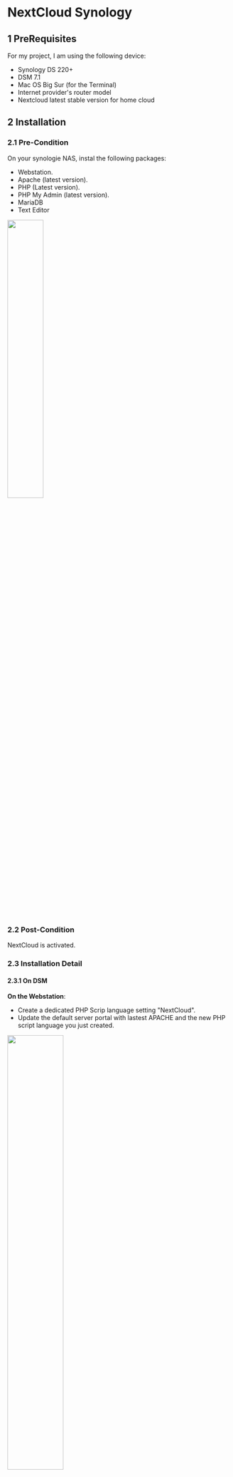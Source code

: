 # NextCloud Synology
## 1 PreRequisites

For my project, I am using the following device: 

- Synology DS 220+
- DSM 7.1
- Mac OS Big Sur (for the Terminal)
- Internet provider's router model
- Nextcloud latest stable version for home cloud

## 2 Installation
### 2.1 Pre-Condition
On your synologie NAS, instal the following packages:
- Webstation.
- Apache (latest version).
- PHP (Latest version).
- PHP My Admin (latest version). 
- MariaDB
- Text Editor
<img src="https://user-images.githubusercontent.com/75790837/142227035-e64ad85c-b564-4fc1-adc1-44ab404e54b2.png" width=40% height=40%>

### 2.2 Post-Condition
NextCloud is activated.

### 2.3 Installation Detail
#### 2.3.1 On DSM

**On the Webstation**: 
- Create a dedicated PHP Scrip language setting "NextCloud". 
- Update the default server portal with lastest APACHE and the new PHP script language you just created.
<img src="https://user-images.githubusercontent.com/75790837/142220878-46bd9f69-4a3e-4aae-8a7e-7adb5ec95a2a.png" width=50% height=50%>
<img src="https://user-images.githubusercontent.com/75790837/142221130-e49acecb-4dc1-4d73-b602-7ff95c9de0f5.png" width=50% height=50%>

- Activate the SSH on your NAS. Go to "ControlPanel"/"Terminal & SNMP" / Activate SSH and configure port
<img src="https://user-images.githubusercontent.com/75790837/142221367-81803f6e-fc7f-4d85-8f93-e3a092a8455b.png" width=50% height=50%>

**On Configuration Panel / ShareFolder**: 
All your NextCloud file will be stored on DSM under a SharedFile that I will call "NextCloud" for the rest of this guide. To do so, create a "NextCloud" ShareFolder on synology.

<img src="https://user-images.githubusercontent.com/75790837/142231391-bb4f7c36-bf13-4cdb-ba0b-ab7068f9ad3a.png" width=20% height=20%>

### 2.3.2 On Terminal
#### <font color="blue"> Enable SSH </font>
For each step described below, make sure SSH is activated. 

Access your NAS via SSH via the terminal. Use the following command
```
ssh YOUR_USER_NAME@NAS_IP_ADDRESS -p30
```

where 30 is my port. 
</br>_Example:_ 
```
abcd@123.345.12.3 -p30
```
#### <font color="blue"> Create Maria DB </font>
Access your MariaDB with the following command
```
mysql -u root -p
```
Then: 
- Create the MariaDB database
- Create the dataBase User
- Grant all privileges to the new user
- Flush all the privileges and Ext from the MariaDB shell
```
CREATE DATABASE your_NextCloud_Data_Base_Name;

CREATE USER 'your_Next_Cloud_User'@'localhost' IDENTIFIED BY 'your_Password';

GRANT ALL ON your_NextCloud_Data_Base_Name .* TO 'your_NextCloud_User'@'localhost';

FLUSH PRIVILEGES;
EXIT;
```
Your database should be <font color="red"> created </font>!

#### <font color="blue"> Download NextCloud Image </font>
Access your NAS via SSH (make sure SSH is enable on DSM). 
```
ssh YOUR_USER_NAME@NAS_IP_ADDRESS -p30
```
Acquire the NAS with root priviledge with `sudo -i`. System will ask for your NAS admin password. 

You are now connected as admin to your NAS. This will allow you to perform modification as an Admin.

When you installed the "WebStation" package, a new folder "web" should have been created in your Volume (e.g. /volume1/web/). Check this is the case `cd /volume1/web/`and `ls`. The folder `web_images`should be returned. With this command, you are now located inside the folder "web".

Now that you make sure the folder "web" exists in your NAS, you will need to download the latest stable version of NextCloud. The version is available here: https://nextcloud.com/install/#instructions-server . Right click on the DOWNLOAD button to "**copy the link address**" of the latest NextCloud version. Then, download the new version to your "web" folder with the command line `curl -O https://download.nextcloud.com/server/releases/nextcloud-22.2.3.zip`. Press Enter. 

Nextcloud ZIP file "nextcloud-22.2.3" should be downloaded in your "web" folder. Extract the .zip file with the command `7z x nextcloud-22.2.3.zip`

Give the right rights to the new folder "nextcloud" created in Volume1 with `chown -R http:http nextcloud` + `chmod -R 0770 nextcloud` + `chown -R http:http volume1/NextCloud` + `chmod -R 0770 NextCloud`.
```
sudo -i
ENTER YOUR PASSWORD
cd/volume1/web/
ls
curl -O https://download.nextcloud.com/server/releases/nextcloud-22.2.3.zip
7z x nextcloud-22.2.3.zip

chown -R http:http nextcloud
chmod -R 0770 nextcloud
chown -R http:http /volume1/NextCloud/
chmod -R 0770 /volume1/NextCloud

where: 
**volume1** is your main volume. 
**web** is the folder used by your webstation on DSM
**https://download.nextcloud.com/server/releases/nextcloud-22.2.3.zip** is the link address to download synology.

```



## 3 Security

## 4 Error Case
